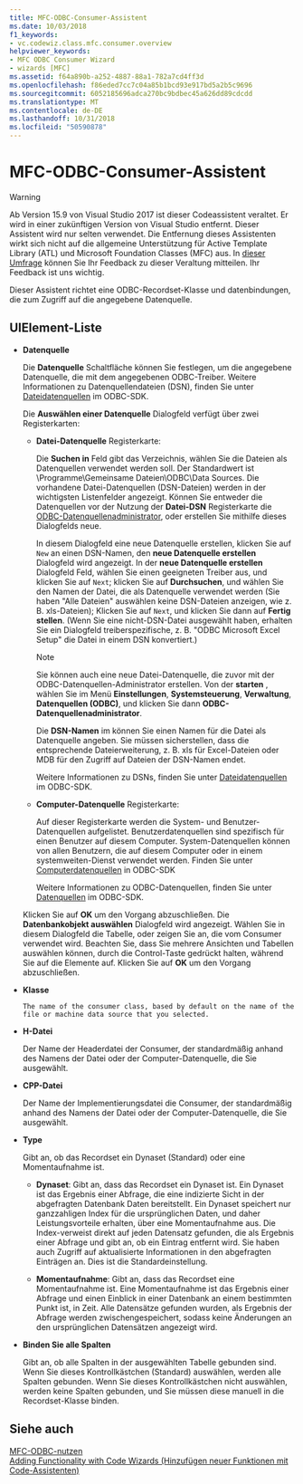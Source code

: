 ```yaml
---
title: MFC-ODBC-Consumer-Assistent
ms.date: 10/03/2018
f1_keywords:
- vc.codewiz.class.mfc.consumer.overview
helpviewer_keywords:
- MFC ODBC Consumer Wizard
- wizards [MFC]
ms.assetid: f64a890b-a252-4887-88a1-782a7cd4ff3d
ms.openlocfilehash: f86eded7cc7c04a85b1bcd93e917bd5a2b5c9696
ms.sourcegitcommit: 6052185696adca270bc9bdbec45a626dd89cdcdd
ms.translationtype: MT
ms.contentlocale: de-DE
ms.lasthandoff: 10/31/2018
ms.locfileid: "50590878"
---
```

# <a name="mfc-odbc-consumer-wizard"></a>MFC-ODBC-Consumer-Assistent

> [!WARNING]
> Ab Version 15.9 von Visual Studio 2017 ist dieser Codeassistent veraltet. Er wird in einer zukünftigen Version von Visual Studio entfernt. Dieser Assistent wird nur selten verwendet. Die Entfernung dieses Assistenten wirkt sich nicht auf die allgemeine Unterstützung für Active Template Library (ATL) und Microsoft Foundation Classes (MFC) aus. In [dieser Umfrage](https://www.surveymonkey.com/r/QDWKKCN) können Sie Ihr Feedback zu dieser Veraltung mitteilen. Ihr Feedback ist uns wichtig.

Dieser Assistent richtet eine ODBC-Recordset-Klasse und datenbindungen, die zum Zugriff auf die angegebene Datenquelle.

## <a name="uielement-list"></a>UIElement-Liste

- **Datenquelle**

   Die **Datenquelle** Schaltfläche können Sie festlegen, um die angegebene Datenquelle, die mit dem angegebenen ODBC-Treiber. Weitere Informationen zu Datenquellendateien (DSN), finden Sie unter [Dateidatenquellen](/previous-versions/windows/desktop/ms715401) im ODBC-SDK.

   Die **Auswählen einer Datenquelle** Dialogfeld verfügt über zwei Registerkarten:

   - **Datei-Datenquelle** Registerkarte:

      Die **Suchen in** Feld gibt das Verzeichnis, wählen Sie die Dateien als Datenquellen verwendet werden soll. Der Standardwert ist \Programme\Gemeinsame Dateien\ODBC\Data Sources. Die vorhandene Datei-Datenquellen (DSN-Dateien) werden in der wichtigsten Listenfelder angezeigt. Können Sie entweder die Datenquellen vor der Nutzung der **Datei-DSN** Registerkarte die [ODBC-Datenquellenadministrator](/previous-versions/windows/desktop/ms714024), oder erstellen Sie mithilfe dieses Dialogfelds neue.

      In diesem Dialogfeld eine neue Datenquelle erstellen, klicken Sie auf `New` an einen DSN-Namen, den **neue Datenquelle erstellen** Dialogfeld wird angezeigt. In der **neue Datenquelle erstellen** Dialogfeld Feld, wählen Sie einen geeigneten Treiber aus, und klicken Sie auf `Next`; klicken Sie auf **Durchsuchen**, und wählen Sie den Namen der Datei, die als Datenquelle verwendet werden (Sie haben "Alle Dateien" auswählen keine DSN-Dateien anzeigen, wie z. B. xls-Dateien); Klicken Sie auf `Next`, und klicken Sie dann auf **Fertig stellen**. (Wenn Sie eine nicht-DSN-Datei ausgewählt haben, erhalten Sie ein Dialogfeld treiberspezifische, z. B. "ODBC Microsoft Excel Setup" die Datei in einem DSN konvertiert.)

      > [!NOTE]
      > Sie können auch eine neue Datei-Datenquelle, die zuvor mit der ODBC-Datenquellen-Administrator erstellen. Von der **starten** , wählen Sie im Menü **Einstellungen**, **Systemsteuerung**, **Verwaltung**, **Datenquellen (ODBC)**, und klicken Sie dann **ODBC-Datenquellenadministrator**.

      Die **DSN-Namen** im können Sie einen Namen für die Datei als Datenquelle angeben. Sie müssen sicherstellen, dass die entsprechende Dateierweiterung, z. B. xls für Excel-Dateien oder MDB für den Zugriff auf Dateien der DSN-Namen endet.

      Weitere Informationen zu DSNs, finden Sie unter [Dateidatenquellen](/previous-versions/windows/desktop/ms715401) im ODBC-SDK.

   - **Computer-Datenquelle** Registerkarte:

      Auf dieser Registerkarte werden die System- und Benutzer-Datenquellen aufgelistet. Benutzerdatenquellen sind spezifisch für einen Benutzer auf diesem Computer. System-Datenquellen können von allen Benutzern, die auf diesem Computer oder in einem systemweiten-Dienst verwendet werden. Finden Sie unter [Computerdatenquellen](/previous-versions/windows/desktop/ms710952) in ODBC-SDK

      Weitere Informationen zu ODBC-Datenquellen, finden Sie unter [Datenquellen](/previous-versions/windows/desktop/ms711688) im ODBC-SDK.

   Klicken Sie auf **OK** um den Vorgang abzuschließen. Die **Datenbankobjekt auswählen** Dialogfeld wird angezeigt. Wählen Sie in diesem Dialogfeld die Tabelle, oder zeigen Sie an, die vom Consumer verwendet wird. Beachten Sie, dass Sie mehrere Ansichten und Tabellen auswählen können, durch die Control-Taste gedrückt halten, während Sie auf die Elemente auf. Klicken Sie auf **OK** um den Vorgang abzuschließen.

- **Klasse**

      The name of the consumer class, based by default on the name of the file or machine data source that you selected.

- **H-Datei**

   Der Name der Headerdatei der Consumer, der standardmäßig anhand des Namens der Datei oder der Computer-Datenquelle, die Sie ausgewählt.

- **CPP-Datei**

   Der Name der Implementierungsdatei die Consumer, der standardmäßig anhand des Namens der Datei oder der Computer-Datenquelle, die Sie ausgewählt.

- **Type**

   Gibt an, ob das Recordset ein Dynaset (Standard) oder eine Momentaufnahme ist.

   - **Dynaset**: Gibt an, dass das Recordset ein Dynaset ist. Ein Dynaset ist das Ergebnis einer Abfrage, die eine indizierte Sicht in der abgefragten Datenbank Daten bereitstellt. Ein Dynaset speichert nur ganzzahligen Index für die ursprünglichen Daten, und daher Leistungsvorteile erhalten, über eine Momentaufnahme aus. Die Index-verweist direkt auf jeden Datensatz gefunden, die als Ergebnis einer Abfrage und gibt an, ob ein Eintrag entfernt wird. Sie haben auch Zugriff auf aktualisierte Informationen in den abgefragten Einträgen an. Dies ist die Standardeinstellung.

   - **Momentaufnahme**: Gibt an, dass das Recordset eine Momentaufnahme ist. Eine Momentaufnahme ist das Ergebnis einer Abfrage und einen Einblick in einer Datenbank an einem bestimmten Punkt ist, in Zeit. Alle Datensätze gefunden wurden, als Ergebnis der Abfrage werden zwischengespeichert, sodass keine Änderungen an den ursprünglichen Datensätzen angezeigt wird.

- **Binden Sie alle Spalten**

   Gibt an, ob alle Spalten in der ausgewählten Tabelle gebunden sind. Wenn Sie dieses Kontrollkästchen (Standard) auswählen, werden alle Spalten gebunden. Wenn Sie dieses Kontrollkästchen nicht auswählen, werden keine Spalten gebunden, und Sie müssen diese manuell in die Recordset-Klasse binden.

## <a name="see-also"></a>Siehe auch

[MFC-ODBC-nutzen](../../mfc/reference/adding-an-mfc-odbc-consumer.md)<br/>
[Adding Functionality with Code Wizards (Hinzufügen neuer Funktionen mit Code-Assistenten)](../../ide/adding-functionality-with-code-wizards-cpp.md)

